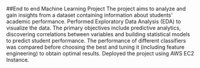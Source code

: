 ##End to end Machine Learning Project
The project aims to analyze and gain insights from a dataset containing information about students' academic performance. Performed Exploratory Data Analysis (EDA) to visualize the data. The primary objectives include predictive analytics, discovering correlations between variables and building statistical models to predict student performance. 
The performance of different classifiers was compared before choosing the best and tuning it (including feature engineering) to obtain optimal results. Deployed the project using AWS EC2 Instance.
